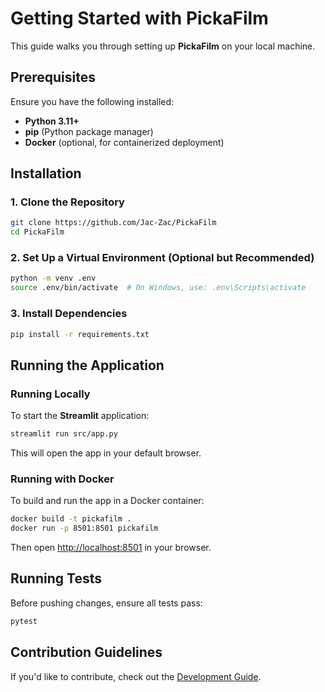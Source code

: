 # Getting Started with PickaFilm

This guide walks you through setting up **PickaFilm** on your local machine.

## Prerequisites

Ensure you have the following installed:

- **Python 3.11+**
- **pip** (Python package manager)
- **Docker** (optional, for containerized deployment)

## Installation

### 1. Clone the Repository

```bash
git clone https://github.com/Jac-Zac/PickaFilm
cd PickaFilm
```

### 2. Set Up a Virtual Environment (Optional but Recommended)

```bash
python -m venv .env
source .env/bin/activate  # On Windows, use: .env\Scripts\activate
```

### 3. Install Dependencies

```bash
pip install -r requirements.txt
```

## Running the Application

### Running Locally

To start the **Streamlit** application:

```bash
streamlit run src/app.py
```

This will open the app in your default browser.

### Running with Docker

To build and run the app in a Docker container:

```bash
docker build -t pickafilm .
docker run -p 8501:8501 pickafilm
```

Then open [http://localhost:8501](http://localhost:8501) in your browser.

## Running Tests

Before pushing changes, ensure all tests pass:

```bash
pytest
```

## Contribution Guidelines

If you'd like to contribute, check out the [Development Guide](development.md).

